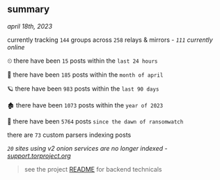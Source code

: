 
## summary
_april 18th, 2023_

currently tracking `144` groups across `258` relays & mirrors - _`111` currently online_

⏲ there have been `15` posts within the `last 24 hours`

🦈 there have been `185` posts within the `month of april`

🪐 there have been `983` posts within the `last 90 days`

🏚 there have been `1073` posts within the `year of 2023`

🦕 there have been `5764` posts `since the dawn of ransomwatch`

there are `73` custom parsers indexing posts

_`20` sites using v2 onion services are no longer indexed - [support.torproject.org](https://support.torproject.org/onionservices/v2-deprecation/)_

> see the project [README](https://github.com/joshhighet/ransomwatch#ransomwatch--) for backend technicals

